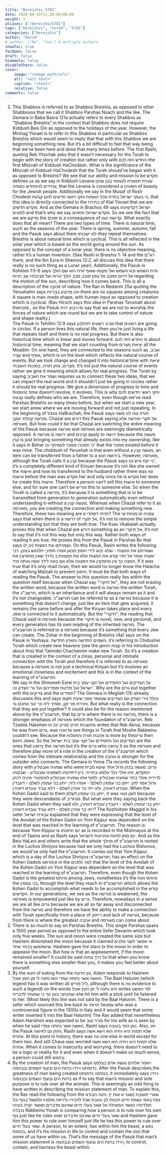 ```yaml
---
title: "Bereishis 5781"
date: 2020-09-15T11:30:03+00:00
weight: 1
aliases: ["/bereishis5781"]
tags: ["bereishis", "torah", "5781"]
categories: ["bereishis"]
author: "Dovid"
# author: ["Me", "You"] # multiple authors
showToc: true
TocOpen: false
draft: false
hidemeta: false
disableShare: false
cover:
    image: "<image path/url>"
    alt: "<alt text>"
    caption: "<text>"
    relative: false
comments: false
---
```

1) This Shabbos is referred to as Shabbos Breishis, as opposed to other Shabbosos that we call it Shabbos Parshas Noach and the like. The Gemara in Baba Basra 121a actually refers to every Shabbos as “Shabbos Breishis” in the context that Shabbos does not require Kiddush Beis Din as opposed to the holidays of the year. However, the Minhag Yisrael is to refer to this Shabbos in particular as Shabbos Breishis which would seem to imply that that with this Shabbos we are beginning something new. But it’s a bit difficult to feel that way being that we’ve been here and done that many times before.
The first Rashi, quoting Reb Yitzchak asks that it wasn’t necessary for the Torah to begin with the story of creation but rather only with החדש הזה לכם-the first Mitzvah of Kiddush HaChodesh. What is the significance of the Mitzvah of Kiddush HaChodesh that the Torah should’ve began with it as opposed to Breishis?
We see that our ability and mission to be מקדש defines us as we say in Kiddush Levana עטרת תפארת לעמוסי בטן שהם עתידים להתחדש כמותה, that the Levana is considered a crown of beauty for the Jewish people. Additionally we say in the Musaf of Rosh Chodesh כי בעמך ישראל בחרת מכל האמות וחקי ראשי חדשים להם קבעת, that this idea is directly connected to the בחירה of Klal Yisrael that we are מקדש חדשים. And as the Gemara in Brachos 49 says ישראל דקדשינהו לזמנים and that’s why we say מקדש ישראל והזמים. So we see the fact that we are מדקש the זמנים is a consequence of our קדושה. What exactly does that all mean?
There are two types of time. There is natural time, such as the seasons of the year. There is spring, summer, autumn, fall and the Pasuk says about them לא ישבותו-they repeat themselves. Breishis is about natural time which is cyclical. This is all reflected in the solar year which is based on the world going around the sun. As opposed to the concept of a lunar year, there is no objective meaning, rather it’s a human invention. (See Rashi in Breishis 1: 14 and the רא"ם there, and the Ibn Ezra in Shemos 12:2, all discuss this idea that there really is no such thing as a Lunar year).
Additionally, the Pasuk in Koheles 1:5-6 says וזרח השמש ובא השמש ואל מקומו שואף זורח הוא שם הולך אל דרום וסובב אל צפון סובב סבב הולך הרוח ועל סביבתיו שב הרוח regarding the motion of the sun, describing how it comes back. This is all a description of the cycle of nature. The Ran in Nedarim 25a quoting the Yerushalmi says אין מרובע בבריות-there are no squares among creatures. A square is man-made shape, with human input as opposed to creation which is cyclical. (Rav Hirsch says this idea in Parshas Terumah about theמזבח , on the Pasuk רבוע יהיה-to say that we are not to worship the forces of nature which are round but we are to take control of nature and shape reality.)   
The Pasuk in Tehillim 12:9 says סביב רשעים יתהלכון that רשעים are going in circles. If a person lives this natural life, then you’re just living a life that repeats itself and there is no real progress.
But there is also historical time which is linear and moves forward. החדש הזה לכם is about historical time, meaning that we start counting from יציאת מצרים all the Moadim. On one hand, they are connected to the seasons such as אביב, קציר and אסיף, which is on the level which reflects the natural course of events. But we took charge and changed it into historical time with יציאת מצרים, מתן תורה, בסוכות הושבתי. It’s not just the natural course of events rather we give it meaning which allows for real progress. The Torah by saying ושמר את האביב requires us to connect these two ideas, that we can impact the real world and it shouldn’t just be going in circles rather it should be real progress. We give a dimension of progress to time and historic time doesn’t revolve, it evolves. This is why וחקי ראשי חדשים להם קבעת really defines who we are.
Therefore, even though we’ve read Parshas Breishis so many times before, but when we start a new year, we start anew where we are moving forward and not just repeating.
In the beginning of Vzos HaBrachah, the Pasuk says תורה צוה לנו משה מורשה קהלת יעקב. Chazal are דורש this Pasuk saying אל תקרי מורשה אלא מאורסה.
But how could it be that Chazal are switching the entire meaning of the Pasuk because מורשה and מאורסה are seemingly diametrically opposed. A מורשה is ירושה and קנינים apply to ירושה because the מעשה קנין is just bringing something that already exists into my ownership, like it says in Behar כי תמכרו ממכר לעמיתך וכו' that the ממכר existed before it was mine. The chiddush of Yerushah is that even without a מעשה קנין, an item can be transferred from a father to a son בירושה. However, מאורסה, although the Torah calls it a קנין because the Pasuk says כי יקח איש וכו', it’s a completely different kind of Kinyan because it’s not like she owned the אישות and now its transferred to the husband rather there was no אישות before the man was מקדש her and only once he is מקדש her does he create this אישות. Therefore a person can’t sell this אישות to someone else, and for sure one can’t be מוריש this to someone else.
So when the Torah is called a מורשה, it’s because it is something that is to be transmitted from generation to generation automatically even without understanding it-without a מעשה קנין. Whereas when Chazal refer to it as מאורסה, you are creating the connection and making something new. Therefore, these two meaning are a תרתי דסתרי?
The מנחת שי in צפניה says that when there is a דרשה of אל תקרי, it’s not to remove the simple understanding but that they are both true. The Ksav Vkabalah actually proves this that when Chazal are דורש something as an אל תיקרי, it’s not to say that it’s not this way but only this way. Rather both ways of reading it are true. He proves this from the Pasuk in Parshas Bo that says ושמרתם את המצות (יב,יז). On this Pasuk, Rashi writes the following:
ושמרתם את המצות - שלא יבאו לידי חמוץ מכאן אמרו תפח,י תלטוש בצונן. רבי יאשיה אומר אל תהי קורא את המצות אלא את המצוות,כ כדרך שאין מחמיצין את המצה כך אין מחמיצין את המצווה אלא אם באה לידך עשה אותה מיד.
If it was true that it’s only read מצוות, then we would no longer know the Halacha of watching Matzah to prevent חימוץ. It must be that both ways of reading the Pasuk.
The answer to this question really lies within the question itself because when Chazal say "אל תיקרי", they are not erasing the written word, because the written word is מורשה-the written Torah, the תרשב"כ, which is an inheritance and it will always remain as it and it’s not changeable. תורשב"כ can be referred to as a מורשה because it is something that doesn’t change, just like an item that gets acquired, it remains the same before and after the Kinyan takes place and every Jew is connected to it automatically.
But the “תיקרי”, the reading that Chazal said is מאורסה because the תיקרי is novel, new, and personal, and every generation has its own reading of the inherited מורשה. The תורשבע"פ is referred to a מאורסה because it’s something that every Jew can create. The Zohar in the beginning of Breishis (4a) says on the Pasuk in Yeshaya: השמים החדשה והארץ החדשה, it’s referring to Chidushei Torah which create new heavens (see the קצות החושן in his introduction about this) that Talmidei Chachamim make new Torah. So it’s a creation that is created in the context of a close, personal and intimate connection with the Torah and therefore it is referred to as מאורסה because a מאורסה is not just a technical Kinyan but it’s involves an emotional closeness and excitement and this is in the context of the learning of תורשבע"פ.  
We say in the Shmoneh Esrei על הצדיקים ועל החסידים ועל זקני עמך בית ישראל ועל פליטת סופריהם ועל גרי הצדק וכו'. Why are the גרים put together with the צדיקים and the חסידים? The Gemara in Megilah 17b already discusses this and says וכולל גירי הצדק עם הצדיקים שנאמר מפני שיבה תקום והדרת פני זקן, וסמיך ליה וכי יגור אתכם גר. But what really is the connection that they are put together? It could also be for the reason mentioned above by the תורשבע"פ, that by גרים where there is no מורשה, there is a stronger emphasis of מאורסה which the foundation of תורשבע"פ.
Reb Tzadok Hakohen in מחשבות חרוץ (פרק יט) writes that Reb Akiva, because he was from גרים, was זוכה to see things in Torah that Moshe Rabbeinu couldn’t see. Because the אהבת תורה והתגלות is more by theגרים  then born Jews. So the הצדיקים ועל החסידים ועל זקני עמך בית ישראל are the ones that carry the מורשה but it’s the גרים who carry it as the מאורסה and therefore play more of a role in the creation of the תורשבע"פ which comes from the intimate relationship and the אהבה is stronger for the outsider who connects.
The Gemara in Yoma 71a records the following story with שמעיה ואבטליון who were גרים:
מעשה בכהן גדול אחד שיצא מבית המקדש, והוו אזלי כולי עלמא בתריה. כיון דחזיונהו לשמעיה ואבטליון - שבקוהו לדידיה ואזלי בתר שמעיה ואבטליון. לסוף אתו שמעיה ואבטליון לאיפטורי מיניה דכהן גדול אמר להן: ייתון בני עממין לשלם! - אמרו ליה: ייתון בני עממין לשלם - דעבדין עובדא דאהרן, ולא ייתי בר אהרן לשלם - דלא עביד עובדא דאהרן.
When the Kohen Gadol said to them ייתון בני עממין לשלם, it was לשון גנאי because they were descendants of סנחריב. But what were they saying back the Kohen Gadol when they said ייתון בני עממין לשלם - דעבדין עובדא דאהרן, ולא ייתי בר אהרן לשלם - דלא עביד עובדא דאהרן? The Kozhnitzer Maggid in his sefer עבודת ישראל explained that they were expressing that the level of the Avodah of the Kohen Gadol on Yom Kippur was dependent on the level that was reached in the learning of תורשבע"פ. The reason is because Yom Kippur is יום חתונתו as is recorded in the Mishnayos at the end of Taanis and as Rashi says יום מתן לוחות אחרונות לישראל. And as the Beis HaLevi and others write that the whole מהלך of תורשבע"פ is rooted in the Luchos Shniyos because had we only had the Luchos Rishonos, we would’ve only had the תורשבע"פ. It comes out that Yom Kippur, which is a day of the Luchos Shniyos-תורשבע"פ, has an effect on the Kohen Gadols service in the לפני ולפנים that the level of the Avodah of the Kohen Gadol on Yom Kippur was dependent on the level that was reached in the learning of תורשבע"פ. Therefore, even though the Kohen Gadol is the greatest מיוחס among Jews, nonetheless it’s the non מיוחס the בני עממין, through the level they reach in תורשבע"פ which allows the Kohen Gadol to accomplish what needs to be accomplished in the קודש הקדשים.
In our generations, we see as the מורשה is weakened, the מאורסה is empowered just like by גרים. Therefore, nowadays in a sense we are all like גרים because we are all so far away and disconnected from the מורשה and therefore we have the ability to make a connection with Torah specifically from a place of ריחוק and lack of מורשה, because from there is where the greatest אהבה and מאורסה can come about.
2) There is so much to say on Parshas Breishis. This single Parshas spans a 1500 year period as opposed to the entire Sefer Devarim which took only five weeks.
The sun and moon were created the same size but Hashem diminished the moon because it claimed אי אפשר לשני מלכים שישתמשו בכתר אחד. Hashem gave the stars to the moon in order to appease the moon. But how is that an appeasement, if the moon remained smaller? It could be said על דרך צחות that when you know there is something else smaller than you, it makes you feel better about yourself.
3) By the חטא of eating from the עץ הדעת, Adam responds to Hashem האשה אשר נתתה עמדי הוא נתנה לי מן העץ ואכל. The Baal Haturim (which legend has it was written all ליל פורים, although there is no evidence to such a legend) on the words היא נתנה לי מן העץ ואכל writes לפי הפשט שהכתני בעץ עד כי שמעתי לדבריה-she hit him with a stick until he listened to her. (Most likely this line was not said by the Baal Haturim. There is a sefer which sourced this line back to עמנואל הרומי who was a controversial figure in the 1300s in Italy and it would seem that some writer inserted it into the Baal Haturim) The Rav added that nevertheless Adam Harishon was expected to be מכיר טוב for his wife as is seen by when he said האשה אשר נתתה עמדי, Rashi says כאן כפר בטובה.
Also, on the Pasuk ותתן גם לאישה, Rashi says שלא תמות היא ויחיה הוא וישא אשה אחרת. At this point in history, there was no one else in world except for them two. And still Chava was worried שלא תמות היא ויחיה הוא וישא אשה אחרת. When it comes to insecurity and worrying, there doesn’t need to be a logic or reality for it and even when it doesn’t make so much sense, a person could still worry.
4) By the creation of man, the Pasuk says ויאמר אלהים נעשה אדם בצלמנו כדמותנו וירדו בדגת הים ובעוף השמים ובבהמה. After the Pasuk describes the greatness of man being created בצלמנו כדמותנו, it immediately says וירדו בדגת הים ובעוף השמים ובבהמה as if to say that man’s mission and sole purpose is to rule over all the animals. This is seemingly an odd thing to have written in describing the mission statement of man.
To explain this, the Rav read the following from the שערי תשובה (שער א אות י):
והנה הבורא נפח באפי נשמת חיים חכמת לב וטובת שכל להכירו וליראה מלפניו ולמשול בגוף וכל תולדותיו כאשר המשילה על שאר בעלי חיים שאינם מדברים מאשר יקרה בעיניו נכבדה
Rabbeinu Yonah is comparing how a person is to rule over his own גוף just like he rules over שאר בעלי חיים שאינם מדברים and Hashem gave him this power to rule over himself just life he has this power to rule over שאר בעלי חיים.
A person, to an extent, has within him the beast, a נפש בהמות, and it’s his mission in life to control and contain the zoo that some of us have within us. That’s the message of the Pasuk that man’s mission statement is וירדו בדגת הים ובעוף השמים ובבהמה, to control, contain, and harness the beast within.  
